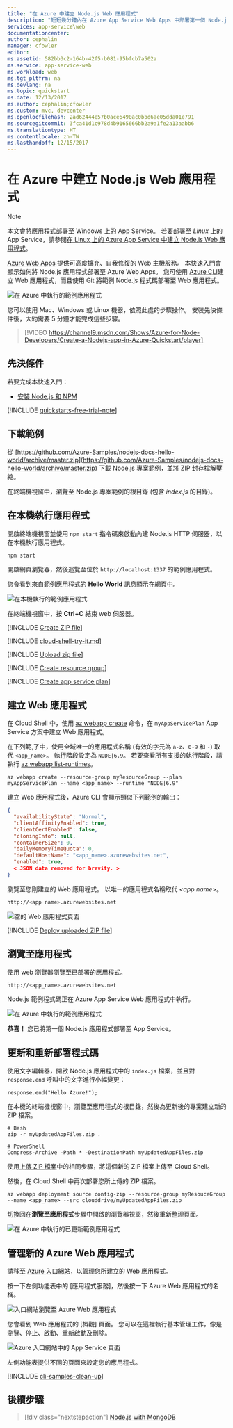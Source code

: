 ```yaml
---
title: "在 Azure 中建立 Node.js Web 應用程式"
description: "短短幾分鐘內在 Azure App Service Web Apps 中部署第一個 Node.js Hello World。"
services: app-service\web
documentationcenter: 
author: cephalin
manager: cfowler
editor: 
ms.assetid: 582bb3c2-164b-42f5-b081-95bfcb7a502a
ms.service: app-service-web
ms.workload: web
ms.tgt_pltfrm: na
ms.devlang: na
ms.topic: quickstart
ms.date: 12/13/2017
ms.author: cephalin;cfowler
ms.custom: mvc, devcenter
ms.openlocfilehash: 2ad62444e57b0ace6490ac0bbd6ae05dda01e791
ms.sourcegitcommit: 3fca41d1c978d4b9165666bb2a9a1fe2a13aabb6
ms.translationtype: HT
ms.contentlocale: zh-TW
ms.lasthandoff: 12/15/2017
---
```

# <a name="create-a-nodejs-web-app-in-azure"></a>在 Azure 中建立 Node.js Web 應用程式

> [!NOTE]
> 本文會將應用程式部署至 Windows 上的 App Service。 若要部署至 _Linux_ 上的 App Service，請參閱[在 Linux 上的 Azure App Service 中建立 Node.js Web 應用程式](./containers/quickstart-nodejs.md)。
>

[Azure Web Apps](app-service-web-overview.md) 提供可高度擴充、自我修復的 Web 主機服務。  本快速入門會顯示如何將 Node.js 應用程式部署至 Azure Web Apps。 您可使用 [Azure CLI](https://docs.microsoft.com/cli/azure/get-started-with-azure-cli)建立 Web 應用程式，而且使用 Git 將範例 Node.js 程式碼部署至 Web 應用程式。

![在 Azure 中執行的範例應用程式](media/app-service-web-get-started-nodejs-poc/hello-world-in-browser.png)

您可以使用 Mac、Windows 或 Linux 機器，依照此處的步驟操作。 安裝先決條件後，大約需要 5 分鐘才能完成這些步驟。   

> [!VIDEO https://channel9.msdn.com/Shows/Azure-for-Node-Developers/Create-a-Nodejs-app-in-Azure-Quickstart/player]   


## <a name="prerequisites"></a>先決條件

若要完成本快速入門：

* <a href="https://nodejs.org/" target="_blank">安裝 Node.js 和 NPM</a>

[!INCLUDE [quickstarts-free-trial-note](../../includes/quickstarts-free-trial-note.md)]

## <a name="download-the-sample"></a>下載範例

從 [https://github.com/Azure-Samples/nodejs-docs-hello-world/archive/master.zip](https://github.com/Azure-Samples/nodejs-docs-hello-world/archive/master.zip) 下載 Node.js 專案範例，並將 ZIP 封存檔解壓縮。

在終端機視窗中，瀏覽至 Node.js 專案範例的根目錄 (包含 _index.js_ 的目錄)。

## <a name="run-the-app-locally"></a>在本機執行應用程式

開啟終端機視窗並使用 `npm start` 指令碼來啟動內建 Node.js HTTP 伺服器，以在本機執行應用程式。

```bash
npm start
```

開啟網頁瀏覽器，然後巡覽至位於 `http://localhost:1337` 的範例應用程式。

您會看到來自範例應用程式的 **Hello World** 訊息顯示在網頁中。

![在本機執行的範例應用程式](media/app-service-web-get-started-nodejs-poc/localhost-hello-world-in-browser.png)

在終端機視窗中，按 **Ctrl+C** 結束 web 伺服器。

[!INCLUDE [Create ZIP file](../../includes/app-service-web-create-zip.md)]

[!INCLUDE [cloud-shell-try-it.md](../../includes/cloud-shell-try-it.md)]

[!INCLUDE [Upload zip file](../../includes/app-service-web-upload-zip.md)]

[!INCLUDE [Create resource group](../../includes/app-service-web-create-resource-group.md)] 

[!INCLUDE [Create app service plan](../../includes/app-service-web-create-app-service-plan.md)] 

## <a name="create-a-web-app"></a>建立 Web 應用程式

在 Cloud Shell 中，使用 [az webapp create](/cli/azure/webapp?view=azure-cli-latest#az_webapp_create) 命令，在 `myAppServicePlan` App Service 方案中建立 Web 應用程式。 

在下列範,了中，使用全域唯一的應用程式名稱 (有效的字元為 `a-z`、`0-9` 和 `-`) 取代 `<app_name>`。 執行階段設定為 `NODE|6.9`。 若要查看所有支援的執行階段，請執行 [az webapp list-runtimes](/cli/azure/webapp?view=azure-cli-latest#az_webapp_list_runtimes)。 

```azurecli-interactive
az webapp create --resource-group myResourceGroup --plan myAppServicePlan --name <app_name> --runtime "NODE|6.9"
```

建立 Web 應用程式後，Azure CLI 會顯示類似下列範例的輸出：

```json
{
  "availabilityState": "Normal",
  "clientAffinityEnabled": true,
  "clientCertEnabled": false,
  "cloningInfo": null,
  "containerSize": 0,
  "dailyMemoryTimeQuota": 0,
  "defaultHostName": "<app_name>.azurewebsites.net",
  "enabled": true,
  < JSON data removed for brevity. >
}
```

瀏覽至您剛建立的 Web 應用程式。 以唯一的應用程式名稱取代 _&lt;app name>_。

```bash
http://<app name>.azurewebsites.net
```
![空的 Web 應用程式頁面](media/app-service-web-get-started-php/app-service-web-service-created.png)

[!INCLUDE [Deploy uploaded ZIP file](../../includes/app-service-web-deploy-zip.md)]

## <a name="browse-to-the-app"></a>瀏覽至應用程式

使用 web 瀏覽器瀏覽至已部署的應用程式。

```bash
http://<app_name>.azurewebsites.net
```

Node.js 範例程式碼正在 Azure App Service Web 應用程式中執行。

![在 Azure 中執行的範例應用程式](media/app-service-web-get-started-nodejs-poc/hello-world-in-browser.png)

**恭喜！** 您已將第一個 Node.js 應用程式部署至 App Service。

## <a name="update-and-redeploy-the-code"></a>更新和重新部署程式碼

使用文字編輯器，開啟 Node.js 應用程式中的 `index.js` 檔案，並且對 `response.end` 呼叫中的文字進行小幅變更：

```nodejs
response.end("Hello Azure!");
```

在本機的終端機視窗中，瀏覽至應用程式的根目錄，然後為更新後的專案建立新的 ZIP 檔案。

```
# Bash
zip -r myUpdatedAppFiles.zip .

# PowerShell
Compress-Archive -Path * -DestinationPath myUpdatedAppFiles.zip
``` 

使用[上傳 ZIP 檔案](#upload-the-zip-file)中的相同步驟，將這個新的 ZIP 檔案上傳至 Cloud Shell。

然後，在 Cloud Shell 中再次部署您所上傳的 ZIP 檔案。

```azurecli-interactive
az webapp deployment source config-zip --resource-group myResouceGroup --name <app_name> --src clouddrive/myUpdatedAppFiles.zip
```

切換回在**瀏覽至應用程式**步驟中開啟的瀏覽器視窗，然後重新整理頁面。

![在 Azure 中執行的已更新範例應用程式](media/app-service-web-get-started-nodejs-poc/hello-azure-in-browser.png)

## <a name="manage-your-new-azure-web-app"></a>管理新的 Azure Web 應用程式

請移至 <a href="https://portal.azure.com" target="_blank">Azure 入口網站</a>，以管理您所建立的 Web 應用程式。

按一下左側功能表中的 [應用程式服務]，然後按一下 Azure Web 應用程式的名稱。

![入口網站瀏覽至 Azure Web 應用程式](./media/app-service-web-get-started-nodejs-poc/nodejs-docs-hello-world-app-service-list.png)

您會看到 Web 應用程式的 [概觀] 頁面。 您可以在這裡執行基本管理工作，像是瀏覽、停止、啟動、重新啟動及刪除。 

![Azure 入口網站中的 App Service 頁面](media/app-service-web-get-started-nodejs-poc/nodejs-docs-hello-world-app-service-detail.png)

左側功能表提供不同的頁面來設定您的應用程式。 

[!INCLUDE [cli-samples-clean-up](../../includes/cli-samples-clean-up.md)]

## <a name="next-steps"></a>後續步驟

> [!div class="nextstepaction"]
> [Node.js with MongoDB](app-service-web-tutorial-nodejs-mongodb-app.md)
